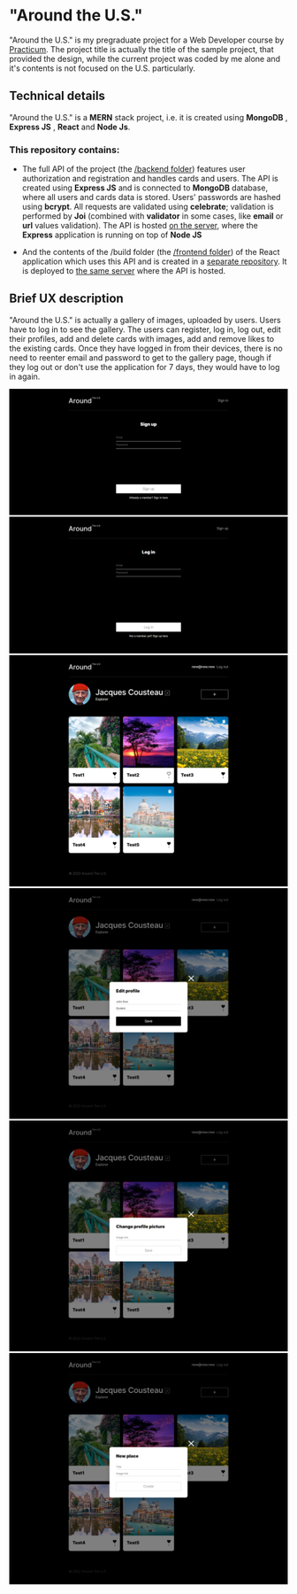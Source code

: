 # "Around the U.S."
"Around the U.S." is my pregraduate project for a Web Developer course by [Practicum](https://practicum.com). The project title is actually the title of the sample project, that provided the design, while the current project was coded by me alone and it's contents is not focused on the U.S. particularly.
## Technical details
"Around the U.S." is a __MERN__ stack project, i.e. it is created using __MongoDB__ , __Express JS__ , __React__ and __Node Js__. 

### This repository contains:
* The full API of the project (the [/backend folder](https://github.com/SoniaNeimark/react-around-api-full/tree/main/backend)) features user authorization and registration and handles cards and users. The API is created using __Express JS__ and is connected to __MongoDB__ database, where all users and cards data is stored. Users' passwords are hashed using __bcrypt__. All requests are validated using __celebrate__; validation is performed by __Joi__ (combined with __validator__ in some cases, like __email__ or __url__ values validation). The API is hosted [on the server](https://sonia-around.students.nomoredomainssbs.ru), where the __Express__ application is running on top of __Node JS__

* And the contents of the /build folder (the [/frontend folder](https://github.com/SoniaNeimark/react-around-api-full/tree/main/frontend)) of the React application which uses this API and is created in a [separate repository](https://github.com/SoniaNeimark/react-around-auth.git). It is deployed to [the same server](https://sonia-around.students.nomoredomainssbs.ru) where the API is hosted.

## Brief UX description
"Around the U.S." is actually a gallery of images, uploaded by users. Users have to log in to see the gallery. The users can register, log in, log out, edit their profiles, add and delete cards with images, add and remove likes to the existing cards. Once they have logged in from their devices, there is no need to reenter email and password to get to the gallery page, though if they log out or don't use the application for 7 days, they would have to log in again.

![alt text](./readmeImages/signup.png "Signup")
![alt text](./readmeImages/login.png "Login")
![alt text](./readmeImages/gallery.png "Gallery")
![alt text](./readmeImages/profile.png "Popup 1")
![alt text](./readmeImages/avatar.png "Popup 2")
![alt text](./readmeImages/addcard.png "Popup 3")




